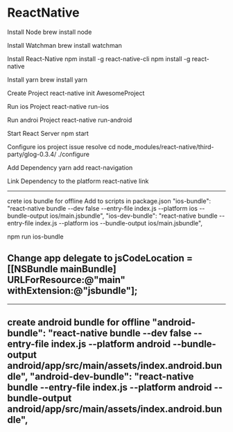 # ReactNative
Install Node
brew install node

Install Watchman
brew install watchman

Install React-Native
npm install -g react-native-cli
npm install -g react-native

Install yarn
brew install yarn

Create Project
react-native init AwesomeProject

Run ios Project
react-native run-ios

Run androi Project
react-native run-android

Start React Server
npm start

Configure ios project issue resolve
cd node_modules/react-native/third-party/glog-0.3.4/
./configure

Add Dependency
yarn add react-navigation

Link Dependency to the platform
react-native link

-------------------------------------------------------------------------------------------------------------
crete ios bundle for offline
Add to scripts in package.json
"ios-bundle": "react-native bundle --dev false --entry-file index.js --platform ios --bundle-output ios/main.jsbundle",
"ios-dev-bundle": "react-native bundle --entry-file index.js --platform ios --bundle-output ios/main.jsbundle",

npm run ios-bundle

Change app delegate to
jsCodeLocation = [[NSBundle mainBundle] URLForResource:@"main" withExtension:@"jsbundle"];
-------------------------------------------------------------------------------------------------------------

-------------------------------------------------------------------------------------------------------------
create android bundle for offline
"android-bundle": "react-native bundle --dev false --entry-file index.js --platform android --bundle-output android/app/src/main/assets/index.android.bundle",
"android-dev-bundle": "react-native bundle --entry-file index.js --platform android --bundle-output android/app/src/main/assets/index.android.bundle",
-------------------------------------------------------------------------------------------------------------
